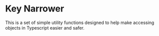 Key Narrower
============

This is a set of simple utility functions designed to help make accessing
objects in Typescript easier and safer.
